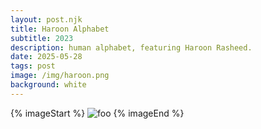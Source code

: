 ```yaml
---
layout: post.njk
title: Haroon Alphabet 
subtitle: 2023
description: human alphabet, featuring Haroon Rasheed. 
date: 2025-05-28
tags: post
image: /img/haroon.png
background: white
---
```

{% imageStart  %}
<img src="/img/haroon.png" class="mb-32" alt="foo" />
{% imageEnd %}